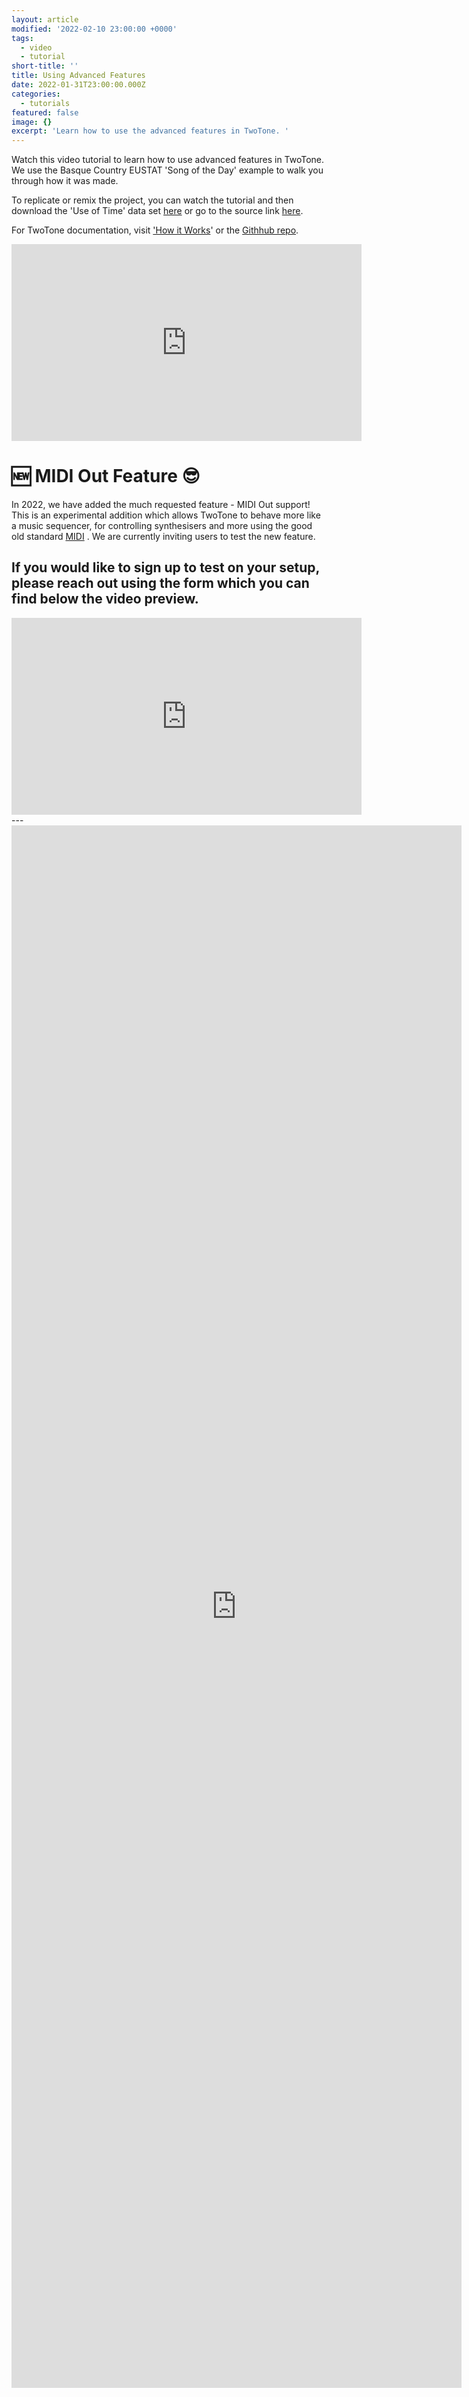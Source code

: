```yaml
---
layout: article
modified: '2022-02-10 23:00:00 +0000'
tags:
  - video
  - tutorial
short-title: ''
title: Using Advanced Features
date: 2022-01-31T23:00:00.000Z
categories:
  - tutorials
featured: false
image: {}
excerpt: 'Learn how to use the advanced features in TwoTone. '
---
```


Watch this video tutorial to learn how to use advanced features in TwoTone.  We use the Basque Country EUSTAT 'Song of the Day' example to walk you through how it was made.

To replicate or remix the project, you can watch the tutorial and then download the 'Use of Time' data set [here](https://drive.google.com/open?id=1iKZqutJcmyz1QkxC1gOzyqY9t7K6elb4 "Use of Time data set ") or go to the source link [here](http://en.eustat.eus/elementos/ele0000400/Average_social_time_per_participant_and_rate_type_of_physiological_need_day_of_the_week_and_province_hhmm/tbl0000453_i.html "Basque Country EUSTAT 'Use of Time'").

For TwoTone documentation, visit ['How it Works](https://twotone.io/how-it-works/ "How it Works")' or the [Githhub repo](https://github.com/datavized/twotone "TwoTone Github Repo").

<iframe width="560" height="315" src="https://www.youtube.com/embed/2dQMSMRWwJI" frameborder="0" allow="accelerometer; autoplay; encrypted-media; gyroscope; picture-in-picture" allowfullscreen></iframe>

# 🆕 MIDI Out Feature 😎

In 2022, we have added the much requested feature - MIDI Out support! This is an experimental addition which allows TwoTone to behave more like a music sequencer, for controlling synthesisers and more using the good old standard  [MIDI](https://en.wikipedia.org/wiki/MIDI "MIDI") . We are currently inviting users to test the new feature.

## If you would like to sign up to test on your setup, please reach out using the form which you can find below the video preview.

<iframe width="560" height="315" src="https://www.youtube.com/embed/KcuHSPgu5z4" frameborder="0" allow="accelerometer; autoplay; clipboard-write; encrypted-media; gyroscope; picture-in-picture" allowfullscreen aria-label="Video about new MIDI feature"></iframe>
---
<iframe src="https://docs.google.com/forms/d/e/1FAIpQLSc4yWuU0encpFWmcb1Ew9wx3HlPFIQpigVLP6-YYRpkHlWoYw/viewform?embedded=true" width="720" height="2500" frameborder="0" marginheight="5" marginwidth="5" aria-label="An embedded form with some questions">Loading form…</iframe>
